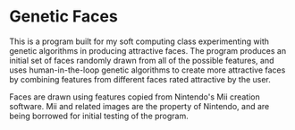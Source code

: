 # Genetic Faces
This is a program built for my soft computing class experimenting with genetic algorithms in producing attractive faces.
The program produces an initial set of faces randomly drawn from all of the possible features, and uses human-in-the-loop genetic algorithms to create more attractive faces by combining features from different faces rated attractive by the user.

Faces are drawn using features copied from Nintendo's Mii creation software.
Mii and related images are the property of Nintendo, and are being borrowed for initial testing of the program.
